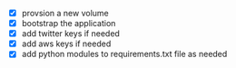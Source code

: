 - [x] provsion a new volume
- [x] bootstrap the application
- [x] add twitter keys if needed
- [x] add aws keys if needed
- [x] add python modules to requirements.txt file as needed
